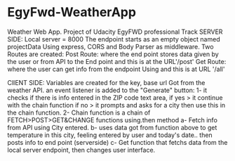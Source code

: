 # EgyFwd-WeatherApp
Weather Web App.  Project of Udacity EgyFWD professional Track
SERVER SIDE:
  Local server = 8000
  The endpoint starts as an empty object named projectData
  Using express, CORS and Body Parser as middleware.
  Two Routes are created:
    Post Route: where the end point stores data given by the user or from API to the End point
      and this is at the URL'/post'
    Get Route: where the user can get info from the endpoint Using
      and this is at URL '/all'
      
 ClIENT SIDE:
   Variables are created for the key, base url Got from the weather API.
   an event listener is added to the "Generate" button:
     1- it checks if there is info entered in the ZIP code text area,
       if yes > it continue with the chain function
       if no > it prompts and asks for a city then use this in the chain function.
     2- Chain function is a chain of FETCH>POST>GET&CHANGE functions using.then method
       a- Fetch info from API using City entered.
       b- uses data got from function above to get temperature in this city, feeling entered by user and today's date.. then posts info to end point (serverside)
       c- Get function that fetchs data from the local server endpoint, then changes user interface.
       
  


